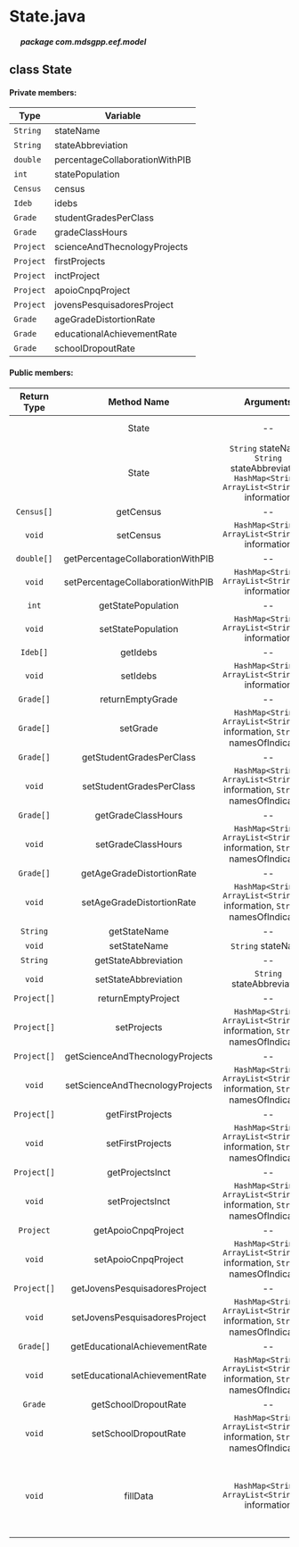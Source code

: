 # State.java

##### &nbsp;&nbsp;&nbsp;&nbsp;&nbsp;&nbsp;package com.mdsgpp.eef.model

## class State

#### Private members:

| Type      | Variable                       |
|-----------|--------------------------------|
| `String`  | stateName                      |
| `String`  | stateAbbreviation              |
| `double`  | percentageCollaborationWithPIB |
| `int`     | statePopulation                |
| `Census`  | census                         |
| `Ideb`    | idebs                          |
| `Grade`   | studentGradesPerClass          |
| `Grade`   | gradeClassHours                |
| `Project` | scienceAndThecnologyProjects   |
| `Project` | firstProjects                  |
| `Project` | inctProject                    |
| `Project` | apoioCnpqProject               |
| `Project` | jovensPesquisadoresProject     |
| `Grade`   | ageGradeDistortionRate         |
| `Grade`   | educationalAchievementRate     |
| `Grade`   | schoolDropoutRate              |

#### Public members:

| Return Type |            Method Name            |                                              Arguments                                             |                                  Description                                 |
|:-----------:|:---------------------------------:|:--------------------------------------------------------------------------------------------------:|:----------------------------------------------------------------------------:|
|             |               State               |                                                 --                                                 |                             Standard constructor                             |
|             |               State               | `String` stateName, `String` stateAbbreviation, `HashMap<String, ArrayList<String[]>>` information |                    Constructor with initializer arguments                    |
|  `Census[]` |             getCensus             |                                                 --                                                 |                                                                              |
|    `void`   |             setCensus             |                         `HashMap<String, ArrayList<String[]>>` information                         |                                                                              |
|  `double[]` | getPercentageCollaborationWithPIB |                                                 --                                                 |                                                                              |
|    `void`   | setPercentageCollaborationWithPIB |                         `HashMap<String, ArrayList<String[]>>` information                         |                                                                              |
|    `int`    |         getStatePopulation        |                                                 --                                                 |                                                                              |
|    `void`   |         setStatePopulation        |                         `HashMap<String, ArrayList<String[]>>` information                         |                                                                              |
|   `Ideb[]`  |              getIdebs             |                                                 --                                                 |                                                                              |
|    `void`   |              setIdebs             |                         `HashMap<String, ArrayList<String[]>>` information                         |                                                                              |
|  `Grade[]`  |          returnEmptyGrade         |                                                 --                                                 |                                                                              |
|  `Grade[]`  |              setGrade             |          `HashMap<String, ArrayList<String[]>>` information, `String[]` namesOfIndicative          |                                                                              |
|  `Grade[]`  |      getStudentGradesPerClass     |                                                 --                                                 |                                                                              |
|    `void`   |      setStudentGradesPerClass     |          `HashMap<String, ArrayList<String[]>>` information, `String[]` namesOfIndicative          |                                                                              |
|  `Grade[]`  |         getGradeClassHours        |                                                 --                                                 |                                                                              |
|    `void`   |         setGradeClassHours        |          `HashMap<String, ArrayList<String[]>>` information, `String[]` namesOfIndicative          |                                                                              |
|  `Grade[]`  |     getAgeGradeDistortionRate     |                                                 --                                                 |                                                                              |
|    `void`   |     setAgeGradeDistortionRate     |          `HashMap<String, ArrayList<String[]>>` information, `String[]` namesOfIndicative          |                                                                              |
|   `String`  |            getStateName           |                                                 --                                                 |                                                                              |
|    `void`   |            setStateName           |                                         `String` stateName                                         |                                                                              |
|   `String`  |        getStateAbbreviation       |                                                 --                                                 |                                                                              |
|    `void`   |        setStateAbbreviation       |                                     `String` stateAbbreviation                                     |                                                                              |
| `Project[]` |         returnEmptyProject        |                                                 --                                                 |                                                                              |
| `Project[]` |            setProjects            |          `HashMap<String, ArrayList<String[]>>` information, `String[]` namesOfIndicative          |                                                                              |
| `Project[]` |  getScienceAndThecnologyProjects  |                                                 --                                                 |                                                                              |
|    `void`   |  setScienceAndThecnologyProjects  |          `HashMap<String, ArrayList<String[]>>` information, `String[]` namesOfIndicative          |                                                                              |
| `Project[]` |          getFirstProjects         |                                                 --                                                 |                                                                              |
|    `void`   |          setFirstProjects         |          `HashMap<String, ArrayList<String[]>>` information, `String[]` namesOfIndicative          |                                                                              |
| `Project[]` |          getProjectsInct          |                                                 --                                                 |                                                                              |
|    `void`   |          setProjectsInct          |          `HashMap<String, ArrayList<String[]>>` information, `String[]` namesOfIndicative          |                                                                              |
|  `Project`  |        getApoioCnpqProject        |                                                 --                                                 |                                                                              |
|    `void`   |        setApoioCnpqProject        |          `HashMap<String, ArrayList<String[]>>` information, `String[]` namesOfIndicative          |                                                                              |
| `Project[]` |   getJovensPesquisadoresProject   |                                                 --                                                 |                                                                              |
|    `void`   |   setJovensPesquisadoresProject   |          `HashMap<String, ArrayList<String[]>>` information, `String[]` namesOfIndicative          |                                                                              |
|  `Grade[]`  |   getEducationalAchievementRate   |                                                 --                                                 |                                                                              |
|    `void`   |   setEducationalAchievementRate   |          `HashMap<String, ArrayList<String[]>>` information, `String[]` namesOfIndicative          |                                                                              |
|   `Grade`   |        getSchoolDropoutRate       |                                                 --                                                 |                                                                              |
|    `void`   |        setSchoolDropoutRate       |          `HashMap<String, ArrayList<String[]>>` information, `String[]` namesOfIndicative          |                                                                              |
|    `void`   |              fillData             |                         `HashMap<String, ArrayList<String[]>>` information                         | Fill the object variables with argument 'information' and predetermined data |
